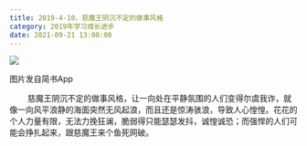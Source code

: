 ```yaml
---
title: 2019-4-10，慈魔王阴沉不定的做事风格
category: 2019年学习成长进步
date: 2021-09-21 13:00:00
---
```


![](https://markdown-1301532546.cos.ap-guangzhou.myqcloud.com/peipei_blog/20210921144324.jpeg)  

图片发自简书App

  

        慈魔王阴沉不定的做事风格，让一向处在平静氛围的人们变得尔虞我诈，就像一向风平浪静的海面突然无风起浪，而且还是惊涛骇浪，导致人心惶惶。花花的个人力量有限，无法力挽狂澜，脆弱得只能瑟瑟发抖，诚惶诚恐；而强悍的人们可能会挣扎起来，跟慈魔王来个鱼死网破。